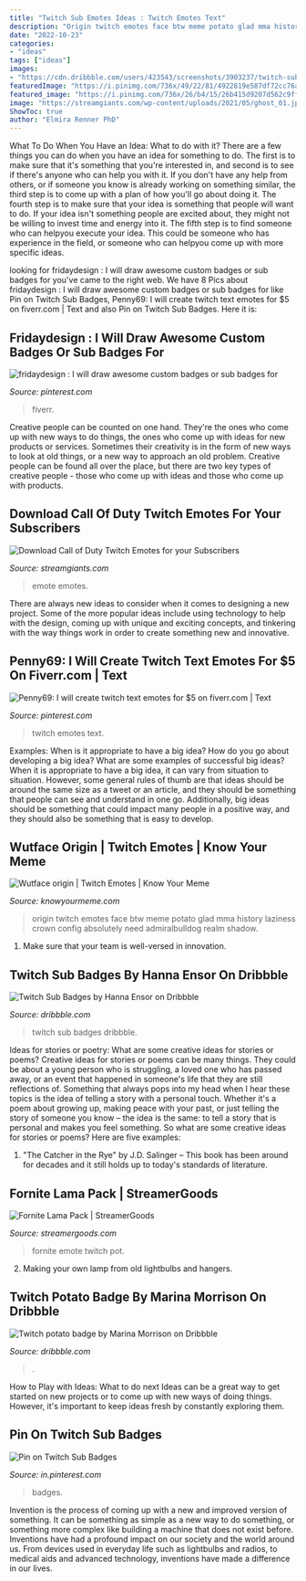 ```yaml
---
title: "Twitch Sub Emotes Ideas : Twitch Emotes Text"
description: "Origin twitch emotes face btw meme potato glad mma history laziness crown config absolutely need admiralbulldog realm shadow"
date: "2022-10-23"
categories:
- "ideas"
tags: ["ideas"]
images:
- "https://cdn.dribbble.com/users/423543/screenshots/3903237/twitch-subs-iskall85.png"
featuredImage: "https://i.pinimg.com/736x/49/22/81/4922819e587df72cc76a353b79a2e788.jpg"
featured_image: "https://i.pinimg.com/736x/26/b4/15/26b415d9207d562c9ffa343a62d233ce.jpg"
image: "https://streamgiants.com/wp-content/uploads/2021/05/ghost_01.jpg"
ShowToc: true
author: "Elmira Renner PhD"
---
```



What To Do When You Have an Idea: What to do with it?
There are a few things you can do when you have an idea for something to do. The first is to make sure that it's something that you're interested in, and second is to see if there's anyone who can help you with it. If you don't have any help from others, or if someone you know is already working on something similar, the third step is to come up with a plan of how you'll go about doing it. The fourth step is to make sure that your idea is something that people will want to do. If your idea isn't something people are excited about, they might not be willing to invest time and energy into it. The fifth step is to find someone who can helpyou execute your idea. This could be someone who has experience in the field, or someone who can helpyou come up with more specific ideas.

	

		
looking for fridaydesign : I will draw awesome custom badges or sub badges for you've came to the right web. We have 8 Pics about fridaydesign : I will draw awesome custom badges or sub badges for like Pin on Twitch Sub Badges, Penny69: I will create twitch text emotes for $5 on fiverr.com | Text and also Pin on Twitch Sub Badges. Here it is:
		
    
## Fridaydesign : I Will Draw Awesome Custom Badges Or Sub Badges For

<img loading=lazy src="https://i.pinimg.com/736x/49/22/81/4922819e587df72cc76a353b79a2e788.jpg" onerror="this.onerror=null;this.src='https://tse3.mm.bing.net/th?id=OIP.aHOSisM968XJN2v8mOhMTAHaER&amp;pid=15.1';" alt="fridaydesign : I will draw awesome custom badges or sub badges for">

_Source: pinterest.com_

>fiverr. 

	

Creative people can be counted on one hand. They're the ones who come up with new ways to do things, the ones who come up with ideas for new products or services. Sometimes their creativity is in the form of new ways to look at old things, or a new way to approach an old problem. Creative people can be found all over the place, but there are two key types of creative people - those who come up with ideas and those who come up with products.

    
## Download Call Of Duty Twitch Emotes For Your Subscribers

<img loading=lazy src="https://streamgiants.com/wp-content/uploads/2021/05/ghost_01.jpg" onerror="this.onerror=null;this.src='https://tse2.mm.bing.net/th?id=OIP.ZEbjv5Wq8QCCAP2ezY3AcgHaFi&amp;pid=15.1';" alt="Download Call of Duty Twitch Emotes for your Subscribers">

_Source: streamgiants.com_

>emote emotes. 

	

There are always new ideas to consider when it comes to designing a new project. Some of the more popular ideas include using technology to help with the design, coming up with unique and exciting concepts, and tinkering with the way things work in order to create something new and innovative.

    
## Penny69: I Will Create Twitch Text Emotes For $5 On Fiverr.com | Text

<img loading=lazy src="https://i.pinimg.com/736x/24/57/48/245748b4930754cb645f1376900b072b.jpg" onerror="this.onerror=null;this.src='https://tse1.mm.bing.net/th?id=OIP.cOwTxv-UPZJs6flX3I--BAHaE_&amp;pid=15.1';" alt="Penny69: I will create twitch text emotes for $5 on fiverr.com | Text">

_Source: pinterest.com_

>twitch emotes text. 

	

Examples: When is it appropriate to have a big idea? How do you go about developing a big idea? What are some examples of successful big ideas?
When it is appropriate to have a big idea, it can vary from situation to situation. However, some general rules of thumb are that ideas should be around the same size as a tweet or an article, and they should be something that people can see and understand in one go. Additionally, big ideas should be something that could impact many people in a positive way, and they should also be something that is easy to develop.

    
## Wutface Origin | Twitch Emotes | Know Your Meme

<img loading=lazy src="https://i.kym-cdn.com/photos/images/facebook/001/248/320/186.jpg_large" onerror="this.onerror=null;this.src='https://tse3.mm.bing.net/th?id=OIP.5yyWuAKFRlxCfe3KpQaE3wHaDt&amp;pid=15.1';" alt="Wutface origin | Twitch Emotes | Know Your Meme">

_Source: knowyourmeme.com_

>origin twitch emotes face btw meme potato glad mma history laziness crown config absolutely need admiralbulldog realm shadow. 

	

1. Make sure that your team is well-versed in innovation.

    
## Twitch Sub Badges By Hanna Ensor On Dribbble

<img loading=lazy src="https://cdn.dribbble.com/users/423543/screenshots/3903237/twitch-subs-iskall85.png" onerror="this.onerror=null;this.src='https://tse1.mm.bing.net/th?id=OIP.bnbIJjhr6cSrupo2NQgXBwAAAA&amp;pid=15.1';" alt="Twitch Sub Badges by Hanna Ensor on Dribbble">

_Source: dribbble.com_

>twitch sub badges dribbble. 

	

Ideas for stories or poetry: What are some creative ideas for stories or poems?
Creative ideas for stories or poems can be many things. They could be about a young person who is struggling, a loved one who has passed away, or an event that happened in someone's life that they are still reflections of. Something that always pops into my head when I hear these topics is the idea of telling a story with a personal touch. Whether it's a poem about growing up, making peace with your past, or just telling the story of someone you know – the idea is the same: to tell a story that is personal and makes you feel something. So what are some creative ideas for stories or poems? Here are five examples: 
1. "The Catcher in the Rye" by J.D. Salinger – This book has been around for decades and it still holds up to today's standards of literature.

    
## Fornite Lama Pack | StreamerGoods

<img loading=lazy src="https://streamergoods.com/files/Products/_375x276_crop_center-center_60_line/fortnite_lama_pack.png" onerror="this.onerror=null;this.src='https://tse3.mm.bing.net/th?id=OIP.01sYY6_sKev6Kn_e81vNqAAAAA&amp;pid=15.1';" alt="Fornite Lama Pack | StreamerGoods">

_Source: streamergoods.com_

>fornite emote twitch pot. 

	

2. Making your own lamp from old lightbulbs and hangers.

    
## Twitch Potato Badge By Marina Morrison On Dribbble

<img loading=lazy src="https://cdn.dribbble.com/users/2034237/screenshots/5461941/marina-munro-016.png" onerror="this.onerror=null;this.src='https://tse4.mm.bing.net/th?id=OIP.Kor74yITHYkewNCiUvAZmwHaFj&amp;pid=15.1';" alt="Twitch potato badge by Marina Morrison on Dribbble">

_Source: dribbble.com_

>. 

	

How to Play with Ideas: What to do next
Ideas can be a great way to get started on new projects or to come up with new ways of doing things. However, it's important to keep ideas fresh by constantly exploring them.

    
## Pin On Twitch Sub Badges

<img loading=lazy src="https://i.pinimg.com/736x/26/b4/15/26b415d9207d562c9ffa343a62d233ce.jpg" onerror="this.onerror=null;this.src='https://tse1.mm.bing.net/th?id=OIP.4gRkm4J9LTuOgy47jkNl4QHaER&amp;pid=15.1';" alt="Pin on Twitch Sub Badges">

_Source: in.pinterest.com_

>badges. 

	

Invention is the process of coming up with a new and improved version of something. It can be something as simple as a new way to do something, or something more complex like building a machine that does not exist before. Inventions have had a profound impact on our society and the world around us. From devices used in everyday life such as lightbulbs and radios, to medical aids and advanced technology, inventions have made a difference in our lives.

